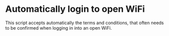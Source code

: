 # Automatically login to open WiFi

This script accepts automatically the terms and conditions, that often needs to be confirmed when logging in into an open WiFi.
